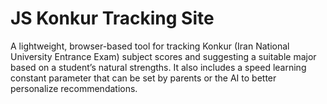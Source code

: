 # JS Konkur Tracking Site
A lightweight, browser-based tool for tracking Konkur (Iran National University Entrance Exam) subject scores and suggesting a suitable major based on a student’s natural strengths.
It also includes a speed learning constant parameter that can be set by parents or the AI to better personalize recommendations.
